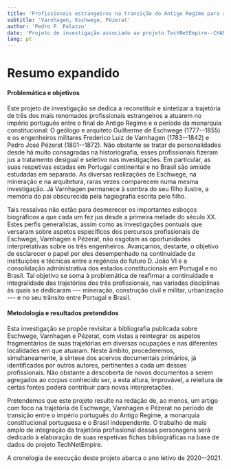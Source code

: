 ```yaml
---
title: 'Profissionais estrangeiros na transição do Antigo Regime para as monarquias constitucionais'
subtitle: 'Varnhagen, Eschwege, Pézerat'
author: 'Pedro P. Palazzo'
date: 'Projeto de investigação associado ao projeto TechNetEmpire--CHAM--FCSH--UNL'
lang: pt
---
```


# Resumo expandido #

#### Problemática e objetivos ####

Este projeto de investigação se dedica a reconstituir e sintetizar a
trajetória de três dos mais renomados profissionais estrangeiros a
atuarem no império português entre o final do Antigo Regime e o período
da monarquia constitucional: O geólogo e arquiteto Guilherme de Eschwege
(1777--1855) e os engenheiros militares Frederico Luiz de Varnhagen
(1783--1842) e Pedro José Pézerat (1801--1872). Não obstante se tratar
de personalidades desde há muito consagradas na historiografia, esses
profissionais fizeram jus a tratamento desigual e seletivo nas
investigações. Em particular, as suas respetivas estadas em Portugal
continental e no Brasil são amiúde estudadas em separado. As diversas
realizações de Eschwege, na mineração e na arquitetura, raras vezes
comparecem numa mesma investigação. Já Varnhagen permanece à sombra do
seu filho ilustre, a memória do pai obscurecida pela hagiografia escrita
pelo filho.

Tais ressalvas não estão para desmerecer os importantes esboços
biográficos a que cada um fez jus desde a primeira metade do século XX.
Estes perfis generalistas, assim como as investigações pontuais que
versaram sobre aspetos específicos dos percursos profissionais de
Eschwege, Varnhagen e Pézerat, não esgotam as oportunidades
interpretativas sobre os três engenheiros. Avançamos, destarte, o
objetivo de esclarecer o papel por eles desempenhado na continuidade de
instituições e técnicas entre a regência do futuro D. João VI e a
consolidação administrativa dos estados constitucionais em Portugal e no
Brasil. Tal objetivo se soma à problemática de reafirmar a continuidade
e integralidade das trajetórias dos três profissionais, nas variadas
disciplinas às quais se dedicaram --- mineração, construção civil e
militar, urbanização --- e no seu trânsito entre Portugal e Brasil.

#### Metodologia e resultados pretendidos ####

Esta investigação se propõe revisitar a bibliografia publicada sobre
Eschwege, Varnhagen e Pézerat, com vistas a reintegrar os aspetos
fragmentários de suas trajetórias em diversas ocupações e nas diferentes
localidades em que atuaram. Neste âmbito, procederemos, simultaneamente,
à síntese dos acervos documentais primários, já identificados por outros
autores, pertinentes a cada um desses profissionais. Não obstante a
descoberta de novos documentos a serem agregados ao *corpus* conhecido
ser, a esta altura, improvável, a releitura de certas fontes poderá
contribuir para novas interpretações.

Pretendemos que este projeto resulte na redação de, ao menos, um artigo
com foco na trajetória de Eschwege, Varnhagen e Pézerat no período de
transição entre o império português do Antigo Regime, a monarquia
constitucional portuguesa e o Brasil independente. O trabalho de mais
amplo de integração da trajetória profissional dessas personagens será
dedicado à elaboração de suas respetivas fichas bibliográficas na base
de dados do projeto TechNetEmpire.

A cronologia de execução deste projeto abarca o ano letivo de
2020--2021.

<!--
   -# Problemática e objetivos #
   -
   -# Estado da arte #
   -
   -# Enquadramento e justificação #
   -
   -# Grelha teórico-metodológica #
   -
   -# *Corpus* documental #
   -
   -# Cronologia #
   -
   -# Referências #
   -
   -## Fontes ##
   -
   -## Bibliografia crítica ##
   -
   -->

